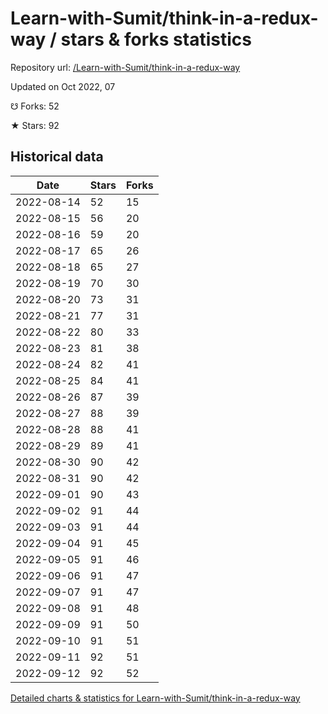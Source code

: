 # Learn-with-Sumit/think-in-a-redux-way / stars & forks statistics

Repository url: [/Learn-with-Sumit/think-in-a-redux-way](https://github.com/Learn-with-Sumit/think-in-a-redux-way)

Updated on Oct 2022, 07

☋ Forks: 52

★ Stars: 92

## Historical data
| Date | Stars | Forks |
|------|-------|-------|
| 2022-08-14 | 52 | 15 | 
| 2022-08-15 | 56 | 20 | 
| 2022-08-16 | 59 | 20 | 
| 2022-08-17 | 65 | 26 | 
| 2022-08-18 | 65 | 27 | 
| 2022-08-19 | 70 | 30 | 
| 2022-08-20 | 73 | 31 | 
| 2022-08-21 | 77 | 31 | 
| 2022-08-22 | 80 | 33 | 
| 2022-08-23 | 81 | 38 | 
| 2022-08-24 | 82 | 41 | 
| 2022-08-25 | 84 | 41 | 
| 2022-08-26 | 87 | 39 | 
| 2022-08-27 | 88 | 39 | 
| 2022-08-28 | 88 | 41 | 
| 2022-08-29 | 89 | 41 | 
| 2022-08-30 | 90 | 42 | 
| 2022-08-31 | 90 | 42 | 
| 2022-09-01 | 90 | 43 | 
| 2022-09-02 | 91 | 44 | 
| 2022-09-03 | 91 | 44 | 
| 2022-09-04 | 91 | 45 | 
| 2022-09-05 | 91 | 46 | 
| 2022-09-06 | 91 | 47 | 
| 2022-09-07 | 91 | 47 | 
| 2022-09-08 | 91 | 48 | 
| 2022-09-09 | 91 | 50 | 
| 2022-09-10 | 91 | 51 | 
| 2022-09-11 | 92 | 51 | 
| 2022-09-12 | 92 | 52 | 


[Detailed charts & statistics for Learn-with-Sumit/think-in-a-redux-way](https://reviewgithub.com/rep/Learn-with-Sumit/think-in-a-redux-way)
